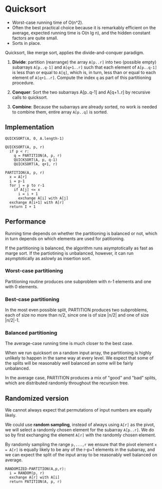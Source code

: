 # Quicksort

- Worst-case running time of O(n^2).
- Often the best practical choice because it is remarkably efficient on the average, expected running time is O(n lg n), and the hidden constant factors are quite small.
- Sorts in place.

Quicksort, like merge sort, applies the divide-and-conquer paradigm.

1. **Divide**: partition (rearrange) the array `A[p..r]` into two (possible empty) subarrays `A[p..q-1]` and `A[q+1..r]` such that each element of `A[p..q-1]` is less than or equal to `A[q]`, which is, in turn, less than or equal to each element of `A[q+1..r]`. Compute the index `q` as part of this partitioning procedure.

2. **Conquer**: Sort the two subarrays A[p..q-1] and A[q+1..r] by recursive calls to quicksort.

3. **Combine**: Because the subarrays are already sorted, no work is needed to combine them, entire array `A[p..q]` is sorted.

## Implementation

```
QUICKSORT(A, 0, A.length-1)

QUICKSORT(A, p, r)
  if p < r:
    q = PARTITION(A, p, r)
    QUICKSORT(A, p, q-1)
    QUICKSORT(A, q+1, r)

PARTITION(A, p, r)
  x = A[r]
  i = p-1
  for j = p to r-1
    if A[j] <= x
      i = i + 1
      exchange A[i] with A[j]
  exchange A[i+1] with A[r]
  return I + 1
```

## Performance

Running time depends on whether the partitioning is balanced or not, which in turn depends on which elements are used for patitioning.

If the partitioning is balanced, the algorithm runs asymptotically as fast as marge sort. If the partiotining is unbalanced, however, it can run asymptotically as aslowly as insertion sort.

### Worst-case partitioning

Partitioning routine produces one subproblem with n-1 elements and one with 0 elements.

### Best-case partitioning

In the most even possible split, PARTITION produces two subproblems, each of size no more than n/2, since one is of size |n/2| and one of size |n/2|-1.

### Balanced partitioning

The average-case running time is much closer to the best case.

When we run quicksort on a random input array, the partitioning is highly unlikely to happen in the same way at every level. We expect that some of the splits will be reasonably well balanced an some will be fairly unbalanced.

In the average case, PARTITION produces a mix of "good" and "bad" splits, which are distributed randomly throughout the recursion tree.

## Randomized version

We cannot always expect that permutations of input numbers are equally likely.

We could use **random sampling**, instead of always using `A[r]` as the pivot, we will select a randomly chosen element for the subarray `A[p..r]`. We do so by first exchanging the element `A[r]` with the randomly chosen element.

By randomly sampling the range `p,...,r` we ensure that the pivot element `x = A[r]` is equally likely to be any of the r-p+1 elements in the subarray, and we can expect the split of the input array to be reasonably well balanced on average.

```
RANDOMIZED-PARTITION(A,p,r):
  i = RANDOM(p, r)
  exchange A[r] with A[i]
  return PATITION(A, p, r)
```
